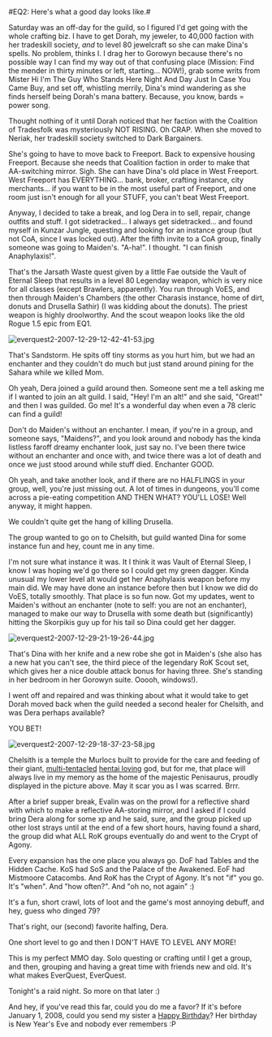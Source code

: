#EQ2: Here's what a good day looks like.#

Saturday was an off-day for the guild, so I figured I'd get going with the whole crafting biz. I have to get Dorah, my jeweler, to 40,000 faction with her tradeskill society, *and* to level 80 jewelcraft so she can make Dina's spells. No problem, thinks I. I drag her to Gorowyn because there's no possible way I can find my way out of that confusing place (Mission: Find the mender in thirty minutes or left, starting... NOW!), grab some writs from Mister Hi I'm The Guy Who Stands Here Night And Day Just In Case You Came Buy, and set off, whistling merrily, Dina's mind wandering as she finds herself being Dorah's mana battery. Because, you know, bards = power song.

Thought nothing of it until Dorah noticed that her faction with the Coalition of Tradesfolk was mysteriously NOT RISING. Oh CRAP. When she moved to Neriak, her tradeskill society switched to Dark Bargainers.

She's going to have to move back to Freeport. Back to expensive housing Freeport. Because she needs that Coalition faction in order to make that AA-switching mirror. Sigh. She can have Dina's old place in West Freeport. West Freeport has EVERYTHING... bank, broker, crafting instance, city merchants... if you want to be in the most useful part of Freeport, and one room just isn't enough for all your STUFF, you can't beat West Freeport.

Anyway, I decided to take a break, and log Dera in to sell, repair, change outfits and stuff. I got sidetracked... I always get sidetracked... and found myself in Kunzar Jungle, questing and looking for an instance group (but not CoA, since I was locked out). After the fifth invite to a CoA group, finally someone was going to Maiden's. "A-ha!". I thought. "I can finish Anaphylaxis!".

That's the Jarsath Waste quest given by a little Fae outside the Vault of Eternal Sleep that results in a level 80 Legenday weapon, which is very nice for all classes (except Brawlers, apparently). You run through VoES, and then through Maiden's Chambers (the other Charasis instance, home of dirt, donuts and Drusella Sathir) (I was kidding about the donuts). The priest weapon is highly droolworthy. And the scout weapon looks like the old Rogue 1.5 epic from EQ1.

![everquest2-2007-12-29-12-42-41-53.jpg](http://westkarana.com/wp-content/uploads/2007/12/everquest2-2007-12-29-12-42-41-53.jpg)

That's Sandstorm. He spits off tiny storms as you hurt him, but we had an enchanter and they couldn't do much but just stand around pining for the Sahara while we killed Mom. 

Oh yeah, Dera joined a guild around then. Someone sent me a tell asking me if I wanted to join an alt guild. I said, "Hey! I'm an alt!" and she said, "Great!" and then I was guilded. Go me! It's a wonderful day when even a 78 cleric can find a guild!

Don't do Maiden's without an enchanter. I mean, if you're in a group, and someone says, "Maidens?", and you look around and nobody has the kinda listless faroff dreamy enchanter look, just say no. I've been there twice without an enchanter and once with, and twice there was a lot of death and once we just stood around while stuff died. Enchanter GOOD.

Oh yeah, and take another look, and if there are no HALFLINGS in your group, well, you're just missing out. A lot of times in dungeons, you'll come across a pie-eating competition AND THEN WHAT? YOU'LL LOSE! Well anyway, it might happen.

We couldn't quite get the hang of killing Drusella.

The group wanted to go on to Chelsith, but guild wanted Dina for some instance fun and hey, count me in any time.

I'm not sure what instance it was. It I think it was Vault of Eternal Sleep, I know I was hoping we'd go there so I could get my green dagger. Kinda unusual my lower level alt would get her Anaphylaxis weapon before my main did. We may have done an instance before then but I know we did do VoES, totally smoothly. That place is so fun now. Got my updates, went to Maiden's without an enchanter (note to self: you are not an enchanter), managed to make our way to Drusella with some death but (significantly) hitting the Skorpikis guy up for his tail so Dina could get her dagger.

![everquest2-2007-12-29-21-19-26-44.jpg](http://westkarana.com/wp-content/uploads/2007/12/everquest2-2007-12-29-21-19-26-44.jpg)

That's Dina with her knife and a new robe she got in Maiden's (she also has a new hat you can't see, the third piece of the legendary RoK Scout set, which gives her a nice double attack bonus for having three. She's standing in her bedroom in her Gorowyn suite. Ooooh, windows!).

I went off and repaired and was thinking about what it would take to get Dorah moved back when the guild needed a second healer for Chelsith, and was Dera perhaps available?

YOU BET!

![everquest2-2007-12-29-18-37-23-58.jpg](http://westkarana.com/wp-content/uploads/2007/12/everquest2-2007-12-29-18-37-23-58.jpg)

Chelsith is a temple the Murlocs built to provide for the care and feeding of their giant, [multi-tentacled](http://en.wikipedia.org/wiki/Tentacle_sex) [hentai loving](http://en.wikipedia.org/wiki/Hentai) god, but for me, that place will always live in my memory as the home of the majestic Penisaurus, proudly displayed in the picture above. May it scar you as I was scarred. Brrr.

After a brief supper break, Evalin was on the prowl for a reflective shard with which to make a reflective AA-storing mirror, and I asked if I could bring Dera along for some xp and he said, sure, and the group picked up other lost strays until at the end of a few short hours, having found a shard, the group did what ALL RoK groups eventually do and went to the Crypt of Agony.

Every expansion has the one place you always go. DoF had Tables and the Hidden Cache. KoS had SoS and the Palace of the Awakened. EoF had Mistmoore Catacombs. And RoK has the Crypt of Agony. It's not "if" you go. It's "when". And "how often?". And "oh no, not again" :)

It's a fun, short crawl, lots of loot and the game's most annoying debuff, and hey, guess who dinged 79?

That's right, our (second) favorite halfing, Dera.

One short level to go and then I DON'T HAVE TO LEVEL ANY MORE!

This is my perfect MMO day. Solo questing or crafting until I get a group, and then, grouping and having a great time with friends new and old. It's what makes EverQuest, EverQuest.

Tonight's a raid night. So more on that later :)

And hey, if you've read this far, could you do me a favor? If it's before January 1, 2008, could you send my sister a [Happy Birthday](mailto:jennifernyc2003@hotmail.com)? Her birthday is New Year's Eve and nobody ever remembers :P

